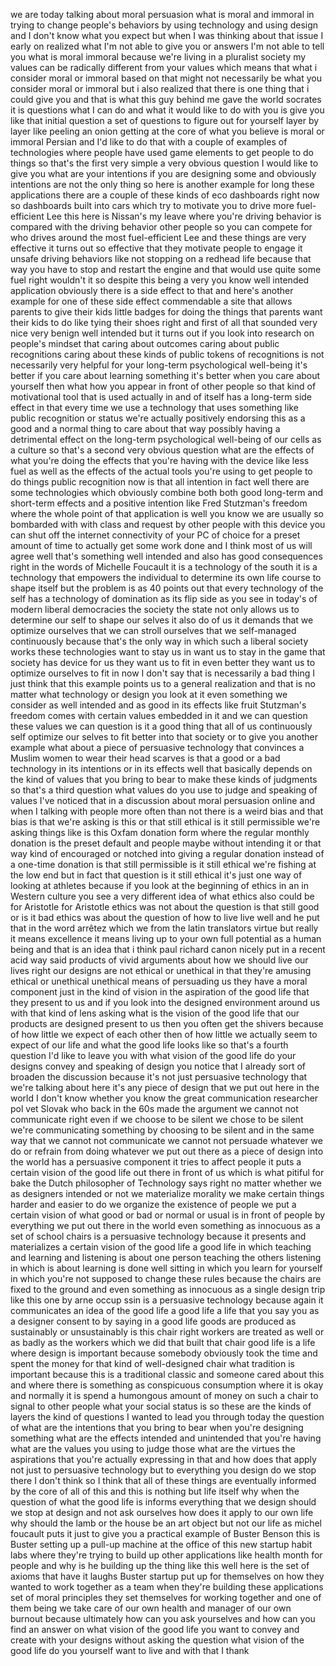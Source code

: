 
we are today talking about moral
persuasion what is moral and immoral in
trying to change people&#39;s behaviors by
using technology and using design and I
don&#39;t know what you expect but when I
was thinking about that issue I early on
realized what I&#39;m not able to give you
or answers I&#39;m not able to tell you what
is moral immoral because we&#39;re living in
a pluralist society my values can be
radically different from your values
which means that what i consider moral
or immoral based on that might not
necessarily be what you consider moral
or immoral but i also realized that
there is one thing that i could give you
and that is what this guy behind me gave
the world socrates it is questions what
I can do and what it would like to do
with you is give you like that initial
question a set of questions to figure
out for yourself layer by layer like
peeling an onion getting at the core of
what you believe is moral or immoral
Persian and I&#39;d like to do that with a
couple of examples of technologies where
people have used game elements to get
people to do things so that&#39;s the first
very simple a very obvious question I
would like to give you what are your
intentions if you are designing some and
obviously intentions are not the only
thing so here is another example for
long these applications there are a
couple of these kinds of eco dashboards
right now so dashboards built into cars
which try to motivate you to drive more
fuel-efficient Lee this here is Nissan&#39;s
my leave where you&#39;re driving behavior
is compared with the driving behavior
other people so you can compete for who
drives around the most fuel-efficient
Lee and these things are very effective
it turns out so effective that they
motivate people to engage it unsafe
driving behaviors like not stopping on a
redhead life because that way you have
to stop and restart the engine and that
would use quite some fuel right wouldn&#39;t
it so despite this being a very you know
well intended application obviously
there is a side effect to that and
here&#39;s another example for one of these
side effect commendable a site that
allows parents to give their kids little
badges for doing the things that parents
want their kids to do like tying their
shoes right and first of all that
sounded very nice very benign well
intended but it turns out if you look
into research on people&#39;s mindset that
caring about outcomes caring about
public recognitions caring about these
kinds of public tokens of recognitions
is not necessarily very helpful for your
long-term psychological well-being it&#39;s
better if you care about learning
something it&#39;s better when you care
about yourself then what how you appear
in front of other people so that kind of
motivational tool that is used actually
in and of itself has a long-term side
effect in that every time we use a
technology that uses something like
public recognition or status we&#39;re
actually positively endorsing this as a
good and a normal thing to care about
that way possibly having a detrimental
effect on the long-term psychological
well-being of our cells as a culture so
that&#39;s a second very obvious question
what are the effects of what you&#39;re
doing the effects that you&#39;re having
with the device like less fuel as well
as the effects of the actual tools
you&#39;re using to get people to do things
public recognition now is that all
intention in fact well there are some
technologies which obviously combine
both both good long-term and short-term
effects and a positive intention like
Fred Stutzman&#39;s freedom where the whole
point of that application is well you
know we are usually so bombarded with
with class and request by other people
with this device you can shut off the
internet connectivity of your PC of
choice for a preset amount of time to
actually get some work done and I think
most of us will agree well that&#39;s
something well intended and also has
good consequences right in the words of
Michelle Foucault it is a technology of
the south it is a technology that
empowers the individual to determine its
own life course to shape itself but the
problem is as 40 points out that every
technology of the self has a technology
of domination as its flip side as you
see in today&#39;s of modern liberal
democracies the society the state not
only allows us to determine our self to
shape our selves it also do
of us it demands that we optimize
ourselves that we can stroll ourselves
that we self-managed continuously
because that&#39;s the only way in which
such a liberal society works these
technologies want to stay us in want us
to stay in the game that society has
device for us they want us to fit in
even better they want us to optimize
ourselves to fit in now I don&#39;t say that
is necessarily a bad thing I just think
that this example points us to a general
realization and that is no matter what
technology or design you look at it even
something we consider as well intended
and as good in its effects like fruit
Stutzman&#39;s freedom comes with certain
values embedded in it and we can
question these values we can question is
it a good thing that all of us
continuously self optimize our selves to
fit better into that society or to give
you another example what about a piece
of persuasive technology that convinces
a Muslim women to wear their head
scarves is that a good or a bad
technology in its intentions or in its
effects well that basically depends on
the kind of values that you bring to
bear to make these kinds of judgments so
that&#39;s a third question what values do
you use to judge and speaking of values
I&#39;ve noticed that in a discussion about
moral persuasion online and when I
talking with people more often than not
there is a weird bias and that bias is
that we&#39;re asking is this or that still
ethical is it still permissible we&#39;re
asking things like is this Oxfam
donation form where the regular monthly
donation is the preset default and
people maybe without intending it or
that way kind of encouraged or notched
into giving a regular donation instead
of a one-time donation is that still
permissible is it still ethical we&#39;re
fishing at the low end but in fact that
question is it still ethical it&#39;s just
one way of looking at athletes because
if you look at the beginning of ethics
in an in Western culture you see a very
different idea of what ethics also could
be for Aristotle for Aristotle ethics
was not about the question
is that still good or is it bad ethics
was about the question of how to live
live well and he put that in the word
arrêtez which we from the latin
translators virtue but really it means
excellence it means living up to your
own full potential as a human being and
that is an idea that i think paul
richard canon nicely put in a recent
acid way said products of vivid
arguments about how we should live our
lives right our designs are not ethical
or unethical in that they&#39;re amusing
ethical or unethical unethical means of
persuading us they have a moral
component just in the kind of vision in
the aspiration of the good life that
they present to us and if you look into
the designed environment around us with
that kind of lens asking what is the
vision of the good life that our
products are designed present to us then
you often get the shivers because of how
little we expect of each other then of
how little we actually seem to expect of
our life and what the good life looks
like so that&#39;s a fourth question I&#39;d
like to leave you with what vision of
the good life do your designs convey and
speaking of design you notice that I
already sort of broaden the discussion
because it&#39;s not just persuasive
technology that we&#39;re talking about here
it&#39;s any piece of design that we put out
here in the world I don&#39;t know whether
you know the great communication
researcher pol vet Slovak who back in
the 60s made the argument we cannot not
communicate right even if we choose to
be silent we chose to be silent we&#39;re
communicating something by choosing to
be silent and in the same way that we
cannot not communicate we cannot not
persuade whatever we do or refrain from
doing whatever we put out there as a
piece of design into the world has a
persuasive component it tries to affect
people it puts a certain vision of the
good life out there in front of us which
is what pitiful for bake the Dutch
philosopher of Technology says right no
matter whether we as designers intended
or not we materialize morality we make
certain things harder and easier
to do we organize the existence of
people we put a certain vision of what
good or bad or normal or usual is in
front of people by everything we put out
there in the world even something as
innocuous as a set of school chairs is a
persuasive technology because it
presents and materializes a certain
vision of the good life a good life in
which teaching and learning and
listening is about one person teaching
the others listening in which is about
learning is done well sitting in which
you learn for yourself in which you&#39;re
not supposed to change these rules
because the chairs are fixed to the
ground and even something as innocuous
as a single design trip like this one by
arne occup ssin is a persuasive
technology because again it communicates
an idea of the good life a good life a
life that you say you as a designer
consent to by saying in a good life
goods are produced as sustainably or
unsustainably is this chair right
workers are treated as well or as badly
as the workers which we did that built
that chair good life is a life where
design is important because somebody
obviously took the time and spent the
money for that kind of well-designed
chair what tradition is important
because this is a traditional classic
and someone cared about this and where
there is something as conspicuous
consumption where it is okay and
normally it is spend a humongous amount
of money on such a chair to signal to
other people what your social status is
so these are the kinds of layers the
kind of questions I wanted to lead you
through today the question of what are
the intentions that you bring to bear
when you&#39;re designing something what are
the effects intended and unintended that
you&#39;re having what are the values you
using to judge those what are the
virtues the aspirations that you&#39;re
actually expressing in that and how does
that apply not just to persuasive
technology but to everything you design
do we stop there I don&#39;t think so I
think that all of these things are
eventually informed by the core of all
of this and this is nothing but life
itself why when the question of what the
good life is informs everything that we
design should we
stop at design and not ask ourselves how
does it apply to our own life why should
the lamb or the house be an art object
but not our life as michel foucault puts
it just to give you a practical example
of Buster Benson this is Buster setting
up a pull-up machine at the office of
this new startup habit labs where
they&#39;re trying to build up other
applications like health month for
people and why is he building up the
thing like this well here is the set of
axioms that have it laughs Buster
startup put up for themselves on how
they wanted to work together as a team
when they&#39;re building these applications
set of moral principles they set
themselves for working together and one
of them being we take care of our own
health and manager of our own burnout
because ultimately how can you ask
yourselves and how can you find an
answer on what vision of the good life
you want to convey and create with your
designs without asking the question what
vision of the good life do you yourself
want to live and with that I thank
